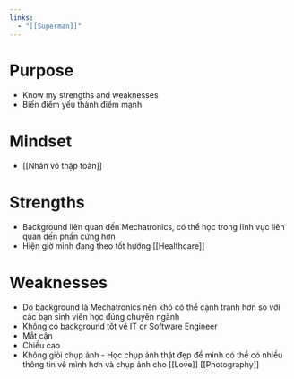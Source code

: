 ```yaml
---
links:
  - "[[Superman]]"
---
```

# Purpose

- Know my strengths and weaknesses
- Biến điểm yếu thành điểm mạnh

# Mindset

- [[Nhân vô thập toàn]]

# Strengths

- Background liên quan đến Mechatronics, có thể học trong lĩnh vực liên quan đến phần cứng hơn
- Hiện giờ mình đang theo tốt hướng [[Healthcare]]

# Weaknesses

- Do background là Mechatronics nên khó có thể cạnh tranh hơn so với các bạn sinh viên học đúng chuyên ngành
- Không có background tốt về IT or Software Engineer
- Mắt cận
- Chiều cao
- Không giỏi chụp ảnh - Học chụp ảnh thật đẹp để mình có thể có nhiều thông tin về mình hơn và chụp ảnh cho [[Love]] [[Photography]]